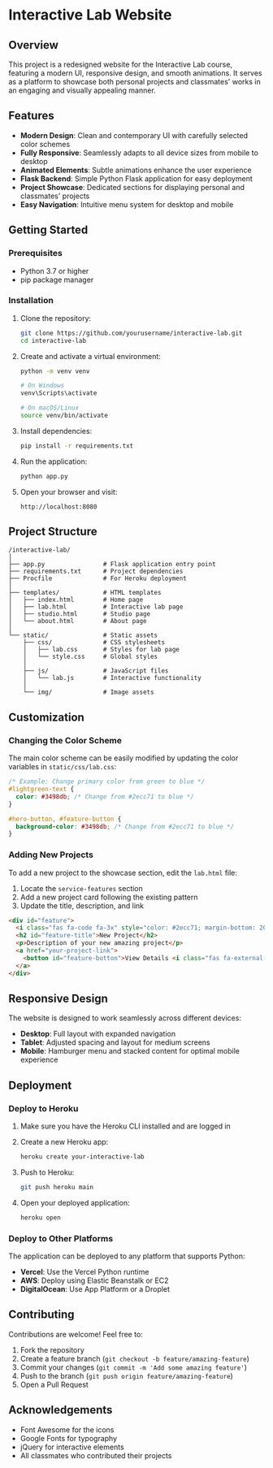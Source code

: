 # Interactive Lab Website

## Overview

This project is a redesigned website for the Interactive Lab course, featuring a modern UI, responsive design, and smooth animations. It serves as a platform to showcase both personal projects and classmates' works in an engaging and visually appealing manner.

## Features

- **Modern Design**: Clean and contemporary UI with carefully selected color schemes
- **Fully Responsive**: Seamlessly adapts to all device sizes from mobile to desktop
- **Animated Elements**: Subtle animations enhance the user experience
- **Flask Backend**: Simple Python Flask application for easy deployment
- **Project Showcase**: Dedicated sections for displaying personal and classmates' projects
- **Easy Navigation**: Intuitive menu system for desktop and mobile

## Getting Started

### Prerequisites

- Python 3.7 or higher
- pip package manager

### Installation

1. Clone the repository:
   ```bash
   git clone https://github.com/yourusername/interactive-lab.git
   cd interactive-lab
   ```

2. Create and activate a virtual environment:
   ```bash
   python -m venv venv
   
   # On Windows
   venv\Scripts\activate
   
   # On macOS/Linux
   source venv/bin/activate
   ```

3. Install dependencies:
   ```bash
   pip install -r requirements.txt
   ```

4. Run the application:
   ```bash
   python app.py
   ```

5. Open your browser and visit:
   ```
   http://localhost:8080
   ```

## Project Structure

```
/interactive-lab/
│
├── app.py                # Flask application entry point
├── requirements.txt      # Project dependencies
├── Procfile              # For Heroku deployment
│
├── templates/            # HTML templates
│   ├── index.html        # Home page
│   ├── lab.html          # Interactive lab page
│   ├── studio.html       # Studio page
│   └── about.html        # About page
│
└── static/               # Static assets
    ├── css/              # CSS stylesheets
    │   ├── lab.css       # Styles for lab page
    │   └── style.css     # Global styles
    │
    ├── js/               # JavaScript files
    │   └── lab.js        # Interactive functionality
    │
    └── img/              # Image assets
```

## Customization

### Changing the Color Scheme

The main color scheme can be easily modified by updating the color variables in `static/css/lab.css`:

```css
/* Example: Change primary color from green to blue */
#lightgreen-text {
  color: #3498db; /* Change from #2ecc71 to blue */
}

#hero-button, #feature-button {
  background-color: #3498db; /* Change from #2ecc71 to blue */
}
```

### Adding New Projects

To add a new project to the showcase section, edit the `lab.html` file:

1. Locate the `service-features` section
2. Add a new project card following the existing pattern
3. Update the title, description, and link

```html
<div id="feature">
  <i class="fas fa-code fa-3x" style="color: #2ecc71; margin-bottom: 20px;"></i>
  <h2 id="feature-title">New Project</h2>
  <p>Description of your new amazing project</p>
  <a href="your-project-link">
    <button id="feature-button">View Details <i class="fas fa-external-link-alt"></i></button>
  </a>
</div>
```

## Responsive Design

The website is designed to work seamlessly across different devices:

- **Desktop**: Full layout with expanded navigation
- **Tablet**: Adjusted spacing and layout for medium screens
- **Mobile**: Hamburger menu and stacked content for optimal mobile experience

## Deployment

### Deploy to Heroku

1. Make sure you have the Heroku CLI installed and are logged in
2. Create a new Heroku app:
   ```bash
   heroku create your-interactive-lab
   ```

3. Push to Heroku:
   ```bash
   git push heroku main
   ```

4. Open your deployed application:
   ```bash
   heroku open
   ```

### Deploy to Other Platforms

The application can be deployed to any platform that supports Python:

- **Vercel**: Use the Vercel Python runtime
- **AWS**: Deploy using Elastic Beanstalk or EC2
- **DigitalOcean**: Use App Platform or a Droplet

## Contributing

Contributions are welcome! Feel free to:

1. Fork the repository
2. Create a feature branch (`git checkout -b feature/amazing-feature`)
3. Commit your changes (`git commit -m 'Add some amazing feature'`)
4. Push to the branch (`git push origin feature/amazing-feature`)
5. Open a Pull Request


## Acknowledgements

- Font Awesome for the icons
- Google Fonts for typography
- jQuery for interactive elements
- All classmates who contributed their projects

